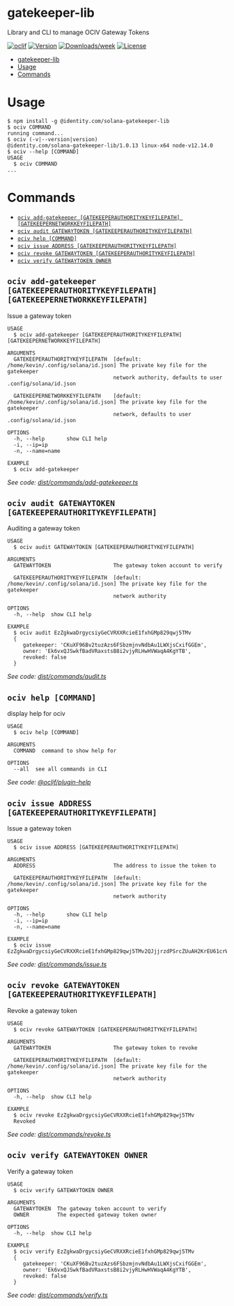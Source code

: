 # gatekeeper-lib

Library and CLI to manage OCIV Gateway Tokens

[![oclif](https://img.shields.io/badge/cli-oclif-brightgreen.svg)](https://oclif.io)
[![Version](https://img.shields.io/npm/v/ociv.svg)](https://npmjs.org/package/ociv)
[![Downloads/week](https://img.shields.io/npm/dw/ociv.svg)](https://npmjs.org/package/ociv)
[![License](https://img.shields.io/npm/l/ociv.svg)](https://github.com/identity-com/ociv/blob/master/package.json)

<!-- toc -->
* [gatekeeper-lib](#gatekeeper-lib)
* [Usage](#usage)
* [Commands](#commands)
<!-- tocstop -->
# Usage
<!-- usage -->
```sh-session
$ npm install -g @identity.com/solana-gatekeeper-lib
$ ociv COMMAND
running command...
$ ociv (-v|--version|version)
@identity.com/solana-gatekeeper-lib/1.0.13 linux-x64 node-v12.14.0
$ ociv --help [COMMAND]
USAGE
  $ ociv COMMAND
...
```
<!-- usagestop -->
# Commands
<!-- commands -->
* [`ociv add-gatekeeper [GATEKEEPERAUTHORITYKEYFILEPATH] [GATEKEEPERNETWORKKEYFILEPATH]`](#ociv-add-gatekeeper-gatekeeperauthoritykeyfilepath-gatekeepernetworkkeyfilepath)
* [`ociv audit GATEWAYTOKEN [GATEKEEPERAUTHORITYKEYFILEPATH]`](#ociv-audit-gatewaytoken-gatekeeperauthoritykeyfilepath)
* [`ociv help [COMMAND]`](#ociv-help-command)
* [`ociv issue ADDRESS [GATEKEEPERAUTHORITYKEYFILEPATH]`](#ociv-issue-address-gatekeeperauthoritykeyfilepath)
* [`ociv revoke GATEWAYTOKEN [GATEKEEPERAUTHORITYKEYFILEPATH]`](#ociv-revoke-gatewaytoken-gatekeeperauthoritykeyfilepath)
* [`ociv verify GATEWAYTOKEN OWNER`](#ociv-verify-gatewaytoken-owner)

## `ociv add-gatekeeper [GATEKEEPERAUTHORITYKEYFILEPATH] [GATEKEEPERNETWORKKEYFILEPATH]`

Issue a gateway token

```
USAGE
  $ ociv add-gatekeeper [GATEKEEPERAUTHORITYKEYFILEPATH] [GATEKEEPERNETWORKKEYFILEPATH]

ARGUMENTS
  GATEKEEPERAUTHORITYKEYFILEPATH  [default: /home/kevin/.config/solana/id.json] The private key file for the gatekeeper
                                  network authority, defaults to user .config/solana/id.json

  GATEKEEPERNETWORKKEYFILEPATH    [default: /home/kevin/.config/solana/id.json] The private key file for the gatekeeper
                                  network, defaults to user .config/solana/id.json

OPTIONS
  -h, --help       show CLI help
  -i, --ip=ip
  -n, --name=name

EXAMPLE
  $ ociv add-gatekeeper
```

_See code: [dist/commands/add-gatekeeper.ts](https://github.com/identity-com/gatekeeper-lib/blob/v1.0.13/dist/commands/add-gatekeeper.ts)_

## `ociv audit GATEWAYTOKEN [GATEKEEPERAUTHORITYKEYFILEPATH]`

Auditing a gateway token

```
USAGE
  $ ociv audit GATEWAYTOKEN [GATEKEEPERAUTHORITYKEYFILEPATH]

ARGUMENTS
  GATEWAYTOKEN                    The gateway token account to verify

  GATEKEEPERAUTHORITYKEYFILEPATH  [default: /home/kevin/.config/solana/id.json] The private key file for the gatekeeper
                                  network authority

OPTIONS
  -h, --help  show CLI help

EXAMPLE
  $ ociv audit EzZgkwaDrgycsiyGeCVRXXRcieE1fxhGMp829qwj5TMv
  {
     gatekeeper: 'CKuXF96Bv2tuzAzs6FSbzmjnvNdbAu1LWXjsCxifGGEm',
     owner: 'Ek6vxQJSwkfBadVRaxstsB8i2vjyRLHwHVWaqA4KgYTB',
     revoked: false
  }
```

_See code: [dist/commands/audit.ts](https://github.com/identity-com/gatekeeper-lib/blob/v1.0.13/dist/commands/audit.ts)_

## `ociv help [COMMAND]`

display help for ociv

```
USAGE
  $ ociv help [COMMAND]

ARGUMENTS
  COMMAND  command to show help for

OPTIONS
  --all  see all commands in CLI
```

_See code: [@oclif/plugin-help](https://github.com/oclif/plugin-help/blob/v3.2.2/src/commands/help.ts)_

## `ociv issue ADDRESS [GATEKEEPERAUTHORITYKEYFILEPATH]`

Issue a gateway token

```
USAGE
  $ ociv issue ADDRESS [GATEKEEPERAUTHORITYKEYFILEPATH]

ARGUMENTS
  ADDRESS                         The address to issue the token to

  GATEKEEPERAUTHORITYKEYFILEPATH  [default: /home/kevin/.config/solana/id.json] The private key file for the gatekeeper
                                  network authority

OPTIONS
  -h, --help       show CLI help
  -i, --ip=ip
  -n, --name=name

EXAMPLE
  $ ociv issue EzZgkwaDrgycsiyGeCVRXXRcieE1fxhGMp829qwj5TMv2QJjjrzdPSrcZUuAH2KrEU61crWz49KnSLSzwjDUnLSV
```

_See code: [dist/commands/issue.ts](https://github.com/identity-com/gatekeeper-lib/blob/v1.0.13/dist/commands/issue.ts)_

## `ociv revoke GATEWAYTOKEN [GATEKEEPERAUTHORITYKEYFILEPATH]`

Revoke a gateway token

```
USAGE
  $ ociv revoke GATEWAYTOKEN [GATEKEEPERAUTHORITYKEYFILEPATH]

ARGUMENTS
  GATEWAYTOKEN                    The gateway token to revoke

  GATEKEEPERAUTHORITYKEYFILEPATH  [default: /home/kevin/.config/solana/id.json] The private key file for the gatekeeper
                                  network authority

OPTIONS
  -h, --help  show CLI help

EXAMPLE
  $ ociv revoke EzZgkwaDrgycsiyGeCVRXXRcieE1fxhGMp829qwj5TMv
  Revoked
```

_See code: [dist/commands/revoke.ts](https://github.com/identity-com/gatekeeper-lib/blob/v1.0.13/dist/commands/revoke.ts)_

## `ociv verify GATEWAYTOKEN OWNER`

Verify a gateway token

```
USAGE
  $ ociv verify GATEWAYTOKEN OWNER

ARGUMENTS
  GATEWAYTOKEN  The gateway token account to verify
  OWNER         The expected gateway token owner

OPTIONS
  -h, --help  show CLI help

EXAMPLE
  $ ociv verify EzZgkwaDrgycsiyGeCVRXXRcieE1fxhGMp829qwj5TMv
  {
     gatekeeper: 'CKuXF96Bv2tuzAzs6FSbzmjnvNdbAu1LWXjsCxifGGEm',
     owner: 'Ek6vxQJSwkfBadVRaxstsB8i2vjyRLHwHVWaqA4KgYTB',
     revoked: false
  }
```

_See code: [dist/commands/verify.ts](https://github.com/identity-com/gatekeeper-lib/blob/v1.0.13/dist/commands/verify.ts)_
<!-- commandsstop -->
